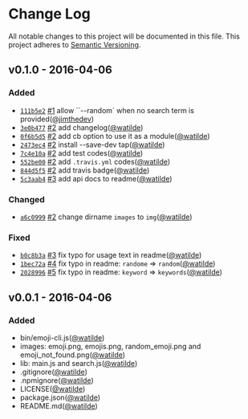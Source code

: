 # Change Log
All notable changes to this project will be documented in this file.
This project adheres to [Semantic Versioning](http://semver.org/).

## v0.1.0 - 2016-04-06
### Added
- [`111b5e2`](https://github.com/watilde/emoji-cli/commit/111b5e25a8cd5247e9dd7916c53f6d2417d71300) [#1](https://github.com/watilde/emoji-cli/pull/1) allow ``--random` when no search term is provided([@jimthedev](https://github.com/jimthedev))
- [`3e0b477`](https://github.com/watilde/emoji-cli/commit/3e0b4778eb4adff8a48d799f5af361dc2207699b) [#2](https://github.com/watilde/emoji-cli/pull/2) add changelog([@watilde](https://github.com/watilde))
- [`0f6b5d5`](https://github.com/watilde/emoji-cli/commit/0f6b5d5d825547b1406af6f4abde45833e52782b) [#2](https://github.com/watilde/emoji-cli/pull/2) add cb option to use it as a module([@watilde](https://github.com/watilde))
- [`2473ec4`](https://github.com/watilde/emoji-cli/commit/2473ec445ee99391645ec7eca538e54358772a49) [#2](https://github.com/watilde/emoji-cli/pull/2) install --save-dev tap([@watilde](https://github.com/watilde))
- [`7c4e10a`](https://github.com/watilde/emoji-cli/commit/7c4e10a0db448540cea9fcc5b632c1b6e2a361a7) [#2](https://github.com/watilde/emoji-cli/pull/2) add test codes([@watilde](https://github.com/watilde))
- [`552be00`](https://github.com/watilde/emoji-cli/commit/552be0064bae1248fcb04d2c589bee639020131a) [#2](https://github.com/watilde/emoji-cli/pull/2) add `.travis.yml` codes([@watilde](https://github.com/watilde))
- [`844d5f5`](https://github.com/watilde/emoji-cli/commit/844d5f5228fa0040f313365d4492727d2f67919f) [#2](https://github.com/watilde/emoji-cli/pull/2) add travis badge([@watilde](https://github.com/watilde))
- [`5c3aab4`](https://github.com/watilde/emoji-cli/commit/5c3aab47d7bb5e191745c60e363ab1f306bb1cfb) [#3](https://github.com/watilde/emoji-cli/pull/3) add api docs to readme([@watilde](https://github.com/watilde))


### Changed
- [`a6c0999`](https://github.com/watilde/emoji-cli/commit/a6c0999ed02088afac3989c9bbbc2cfb52e71564) [#2](https://github.com/watilde/emoji-cli/pull/2) change dirname `images` to `img`([@watilde](https://github.com/watilde))

### Fixed
- [`b0c8b3a`](https://github.com/watilde/emoji-cli/commit/b0c8b3a2ff77beb25a553f3d2e2516d2b18e72d7) [#3](https://github.com/watilde/emoji-cli/pull/3) fix typo for usage text in readme([@watilde](https://github.com/watilde))
- [`1bec72a`](https://github.com/watilde/emoji-cli/commit/1bec72a6bb6212d7bbd9844f67f608fe0efd2195) [#4](https://github.com/watilde/emoji-cli/pull/4) fix typo in readme: `randome` => `random`([@watilde](https://github.com/watilde))
- [`2028996`](https://github.com/watilde/emoji-cli/commit/20289966dd9a36a86d824ab4cc82356013f6dfb1) [#5](https://github.com/watilde/emoji-cli/pull/5) fix typo in readme: `keyword` => `keywords`([@watilde](https://github.com/watilde))

## v0.0.1 - 2016-04-06
### Added
- bin/emoji-cli.js([@watilde](https://github.com/watilde))
- images: emoji.png, emojis.png, random_emoji.png and emoji_not_found.png([@watilde](https://github.com/watilde))
- lib: main.js and search.js([@watilde](https://github.com/watilde))
- .gitignore([@watilde](https://github.com/watilde))
- .npmignore([@watilde](https://github.com/watilde))
- LICENSE([@watilde](https://github.com/watilde))
- package.json([@watilde](https://github.com/watilde))
- README.md([@watilde](https://github.com/watilde))
